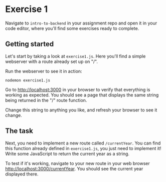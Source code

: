 # Exercise 1

Navigate to `intro-to-backend` in your assignment repo and open it in your code editor, where you'll find some exercises ready to complete.

## Getting started

Let's start by taking a look at `exercise1.js`. Here you'll find a simple webserver with a route already set up on "/".

Run the webserver to see it in action:

```shell
nodemon exercise1.js
```

Go to <http://localhost:3000> in your browser to verify that everything is working as expected. You should see a page that displays the same string being returned in the "/" route function.

Change this string to anything you like, and refresh your browser to see it change.

## The task

Next, you need to implement a new route called `/currentYear`. You can find this function already defined in `exercise1.js`, you just need to implement it! Write some JavaScript to return the current year as a string.

To test if it's working, navigate to your new route in your web browser <http://localhost:3000/currentYear>. You should see the current year displayed there.
